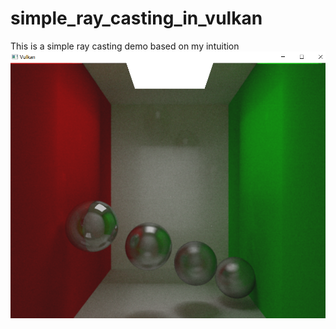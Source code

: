 # simple_ray_casting_in_vulkan
This is a simple ray casting demo based on my intuition
![image](result.png)
